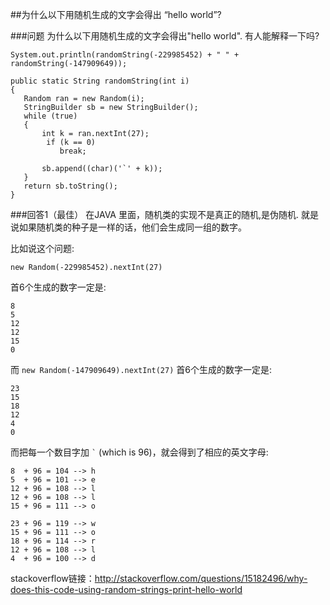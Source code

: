 ##为什么以下用随机生成的文字会得出 “hello world”?

###问题
为什么以下用随机生成的文字会得出"hello world".
有人能解释一下吗?

```
System.out.println(randomString(-229985452) + " " + randomString(-147909649));

public static String randomString(int i)
{
   Random ran = new Random(i);
   StringBuilder sb = new StringBuilder();
   while (true)
   {
       int k = ran.nextInt(27);
        if (k == 0)
           break;
           
       sb.append((char)('`' + k));
   }
   return sb.toString();
}
```
###回答1（最佳）
在JAVA 里面，随机类的实现不是真正的随机,是伪随机.
就是说如果随机类的种子是一样的话，他们会生成同一组的数字。

比如说这个问题:

    new Random(-229985452).nextInt(27)

首6个生成的数字一定是:

    8
    5
    12
    12
    15
    0


而 `new Random(-147909649).nextInt(27)` 首6个生成的数字一定是:

    23
    15
    18
    12
    4
    0

而把每一个数目字加 <code>`</code> (which is 96)，就会得到了相应的英文字母:

    8  + 96 = 104 --> h
    5  + 96 = 101 --> e
    12 + 96 = 108 --> l
    12 + 96 = 108 --> l
    15 + 96 = 111 --> o
    
    23 + 96 = 119 --> w
    15 + 96 = 111 --> o
    18 + 96 = 114 --> r
    12 + 96 = 108 --> l
    4  + 96 = 100 --> d

stackoverflow链接：http://stackoverflow.com/questions/15182496/why-does-this-code-using-random-strings-print-hello-world